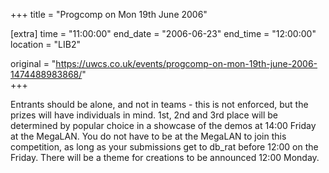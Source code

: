 +++
title = "Progcomp on Mon 19th June 2006"

[extra]
time = "11:00:00"
end_date = "2006-06-23"
end_time = "12:00:00"
location = "LIB2"

original = "https://uwcs.co.uk/events/progcomp-on-mon-19th-june-2006-1474488983868/"    
+++

Entrants should be alone, and not in teams - this is not enforced, but the prizes will have individuals in mind.  1st, 2nd and 3rd place will be determined by popular choice in a showcase of the demos at 14:00 Friday at the MegaLAN.  You do not have to be at the MegaLAN to join this competition, as long as your submissions get to db\_rat before 12:00 on the Friday.  There will be a theme for creations to be announced 12:00 Monday.

